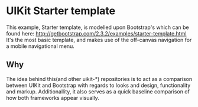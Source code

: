 UIKit Starter template
==
This example, Starter template, is modelled upon Bootstrap's which can be found here: http://getbootstrap.com/2.3.2/examples/starter-template.html
It's the most basic template, and makes use of the off-canvas navigation for a mobile navigational menu.

Why
---
The idea behind this(and other uikit-*) repositories is to act as a comparison between UIKit and Bootstrap with regards to looks and design, functionality and markup.
Additionallity, it also serves as a quick baseline comparison of how both frameworks appear visually.